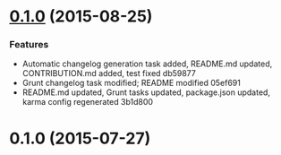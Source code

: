 <a name="0.1.0"></a>
# [0.1.0](//compare/0.1.0...v0.1.0) (2015-08-25)


### Features

* Automatic changelog generation task added, README.md updated, CONTRIBUTION.md added, test fixed db59877
* Grunt changelog task modified; README modified 05ef691
* README.md updated, Grunt tasks updated, package.json updated, karma config regenerated 3b1d800



<a name="0.1.0"></a>
# 0.1.0 (2015-07-27)




